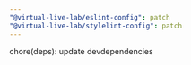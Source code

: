 ```yaml
---
"@virtual-live-lab/eslint-config": patch
"@virtual-live-lab/stylelint-config": patch
---
```


chore(deps): update devdependencies
